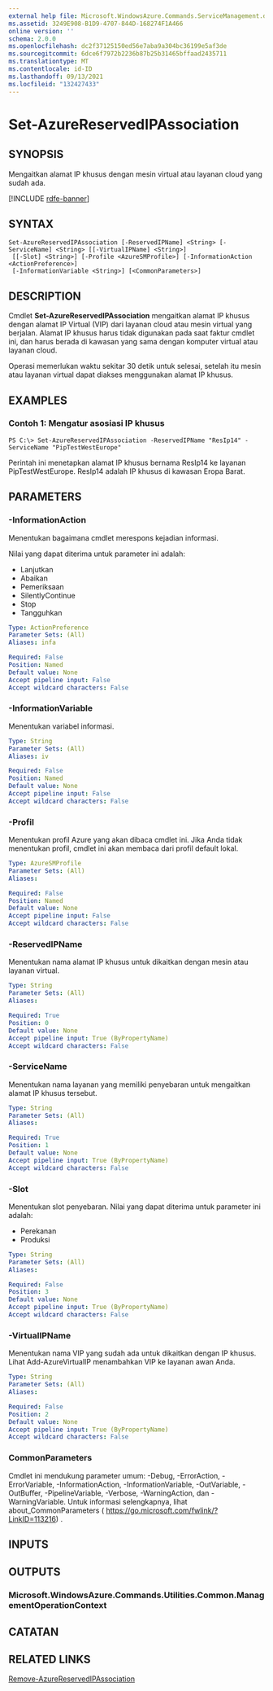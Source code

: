 ```yaml
---
external help file: Microsoft.WindowsAzure.Commands.ServiceManagement.dll-Help.xml
ms.assetid: 3249E908-B1D9-4707-844D-168274F1A466
online version: ''
schema: 2.0.0
ms.openlocfilehash: dc2f37125150ed56e7aba9a304bc36199e5af3de
ms.sourcegitcommit: 6dce6f7972b2236b87b25b31465bffaad2435711
ms.translationtype: MT
ms.contentlocale: id-ID
ms.lasthandoff: 09/13/2021
ms.locfileid: "132427433"
---
```

# Set-AzureReservedIPAssociation

## SYNOPSIS
Mengaitkan alamat IP khusus dengan mesin virtual atau layanan cloud yang sudah ada.

[!INCLUDE [rdfe-banner](../../includes/rdfe-banner.md)]

## SYNTAX

```
Set-AzureReservedIPAssociation [-ReservedIPName] <String> [-ServiceName] <String> [[-VirtualIPName] <String>]
 [[-Slot] <String>] [-Profile <AzureSMProfile>] [-InformationAction <ActionPreference>]
 [-InformationVariable <String>] [<CommonParameters>]
```

## DESCRIPTION
Cmdlet **Set-AzureReservedIPAssociation** mengaitkan alamat IP khusus dengan alamat IP Virtual (VIP) dari layanan cloud atau mesin virtual yang berjalan.
Alamat IP khusus harus tidak digunakan pada saat faktur cmdlet ini, dan harus berada di kawasan yang sama dengan komputer virtual atau layanan cloud.

Operasi memerlukan waktu sekitar 30 detik untuk selesai, setelah itu mesin atau layanan virtual dapat diakses menggunakan alamat IP khusus.

## EXAMPLES

### Contoh 1: Mengatur asosiasi IP khusus
```
PS C:\> Set-AzureReservedIPAssociation -ReservedIPName "ResIp14" -ServiceName "PipTestWestEurope"
```

Perintah ini menetapkan alamat IP khusus bernama ResIp14 ke layanan PipTestWestEurope.
ResIp14 adalah IP khusus di kawasan Eropa Barat.

## PARAMETERS

### -InformationAction
Menentukan bagaimana cmdlet merespons kejadian informasi.

Nilai yang dapat diterima untuk parameter ini adalah:

- Lanjutkan
- Abaikan
- Pemeriksaan
- SilentlyContinue
- Stop
- Tangguhkan

```yaml
Type: ActionPreference
Parameter Sets: (All)
Aliases: infa

Required: False
Position: Named
Default value: None
Accept pipeline input: False
Accept wildcard characters: False
```

### -InformationVariable
Menentukan variabel informasi.

```yaml
Type: String
Parameter Sets: (All)
Aliases: iv

Required: False
Position: Named
Default value: None
Accept pipeline input: False
Accept wildcard characters: False
```

### -Profil
Menentukan profil Azure yang akan dibaca cmdlet ini.
Jika Anda tidak menentukan profil, cmdlet ini akan membaca dari profil default lokal.

```yaml
Type: AzureSMProfile
Parameter Sets: (All)
Aliases: 

Required: False
Position: Named
Default value: None
Accept pipeline input: False
Accept wildcard characters: False
```

### -ReservedIPName
Menentukan nama alamat IP khusus untuk dikaitkan dengan mesin atau layanan virtual.

```yaml
Type: String
Parameter Sets: (All)
Aliases: 

Required: True
Position: 0
Default value: None
Accept pipeline input: True (ByPropertyName)
Accept wildcard characters: False
```

### -ServiceName
Menentukan nama layanan yang memiliki penyebaran untuk mengaitkan alamat IP khusus tersebut.

```yaml
Type: String
Parameter Sets: (All)
Aliases: 

Required: True
Position: 1
Default value: None
Accept pipeline input: True (ByPropertyName)
Accept wildcard characters: False
```

### -Slot
Menentukan slot penyebaran.
Nilai yang dapat diterima untuk parameter ini adalah:

- Perekanan
- Produksi

```yaml
Type: String
Parameter Sets: (All)
Aliases: 

Required: False
Position: 3
Default value: None
Accept pipeline input: True (ByPropertyName)
Accept wildcard characters: False
```

### -VirtualIPName
Menentukan nama VIP yang sudah ada untuk dikaitkan dengan IP khusus.
Lihat Add-AzureVirtualIP menambahkan VIP ke layanan awan Anda.

```yaml
Type: String
Parameter Sets: (All)
Aliases: 

Required: False
Position: 2
Default value: None
Accept pipeline input: True (ByPropertyName)
Accept wildcard characters: False
```

### CommonParameters
Cmdlet ini mendukung parameter umum: -Debug, -ErrorAction, -ErrorVariable, -InformationAction, -InformationVariable, -OutVariable, -OutBuffer, -PipelineVariable, -Verbose, -WarningAction, dan -WarningVariable. Untuk informasi selengkapnya, lihat about_CommonParameters ( https://go.microsoft.com/fwlink/?LinkID=113216) .

## INPUTS

## OUTPUTS

### Microsoft.WindowsAzure.Commands.Utilities.Common.ManagementOperationContext

## CATATAN

## RELATED LINKS

[Remove-AzureReservedIPAssociation](./Remove-AzureReservedIPAssociation.md)


